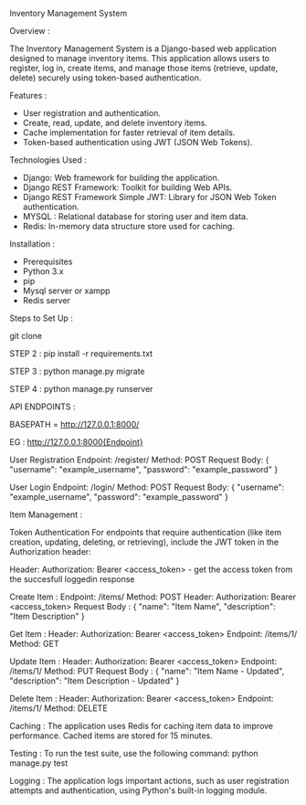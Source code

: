 Inventory Management System

Overview :

The Inventory Management System is a Django-based web application designed to manage inventory items. This application allows users to register, log in, create items, and manage those items (retrieve, update, delete) securely using token-based authentication.

Features :

   * User registration and authentication.
   * Create, read, update, and delete inventory items.
   * Cache implementation for faster retrieval of item details.
   * Token-based authentication using JWT (JSON Web Tokens).

Technologies Used :
   * Django: Web framework for building the application.
   * Django REST Framework: Toolkit for building Web APIs.
   * Django REST Framework Simple JWT: Library for JSON Web Token authentication.
   * MYSQL : Relational database for storing user and item data.
   * Redis: In-memory data structure store used for caching.

Installation :
   * Prerequisites
   * Python 3.x
   * pip
   * Mysql server or xampp
   * Redis server

Steps to Set Up :

git clone [<repository-url>](https://github.com/iamVijayakumarS/inventory)


STEP 2 : 
pip install -r requirements.txt


STEP 3 : 
python manage.py migrate

STEP 4 :
python manage.py runserver



API ENDPOINTS : 

BASEPATH = http://127.0.0.1:8000/

EG :  http://127.0.0.1:8000{Endpoint}


User Registration
Endpoint: /register/
Method: POST
Request Body: {
    "username": "example_username",
    "password": "example_password"
}


User Login
Endpoint: /login/
Method: POST
Request Body:
{
    "username": "example_username",
    "password": "example_password"
}

Item Management :

Token Authentication
For endpoints that require authentication (like item creation, updating, deleting, or retrieving), include the JWT token in the Authorization header:

Header:
   Authorization: Bearer <access_token>  - get the access token from the succesfull loggedin response

Create Item :
   Endpoint: /items/
   Method: POST
   Header: Authorization: Bearer <access_token>
   Request Body : {
      "name": "Item Name",
      "description": "Item Description"
   }

Get Item :
   Header: Authorization: Bearer <access_token>
   Endpoint: /items/1/
   Method: GET

Update Item :
   Header: Authorization: Bearer <access_token>
   Endpoint: /items/1/
   Method: PUT
      Request Body : {
      "name": "Item Name - Updated",
      "description": "Item Description - Updated"
   }

Delete Item :
   Header: Authorization: Bearer <access_token>
   Endpoint: /items/1/
   Method: DELETE


Caching :
   The application uses Redis for caching item data to improve performance. Cached items are stored for 15 minutes.

Testing :
   To run the test suite, use the following command:
   python manage.py test

Logging :
   The application logs important actions, such as user registration attempts and authentication, using Python's built-in logging module.

